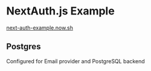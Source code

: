# NextAuth.js Example

[next-auth-example.now.sh](https://next-auth-example.now.sh)

## Postgres
Configured for Email provider and PostgreSQL backend


